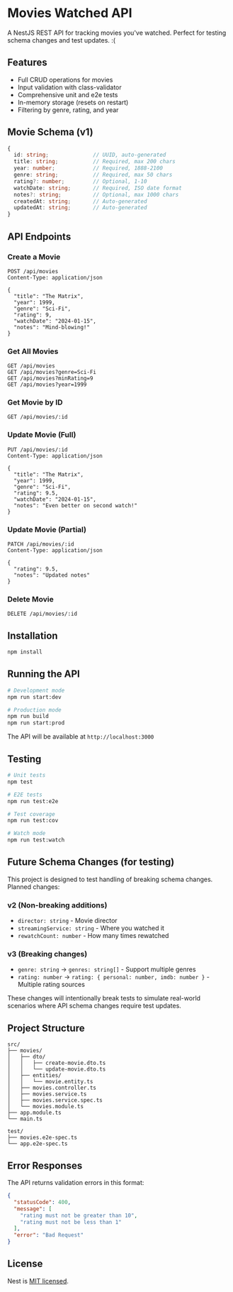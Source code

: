 # Movies Watched API

A NestJS REST API for tracking movies you've watched. Perfect for testing schema changes and test updates. :(

## Features

- Full CRUD operations for movies
- Input validation with class-validator
- Comprehensive unit and e2e tests
- In-memory storage (resets on restart)
- Filtering by genre, rating, and year

## Movie Schema (v1)

```typescript
{
  id: string;              // UUID, auto-generated
  title: string;           // Required, max 200 chars
  year: number;            // Required, 1888-2100
  genre: string;           // Required, max 50 chars
  rating?: number;         // Optional, 1-10
  watchDate: string;       // Required, ISO date format
  notes?: string;          // Optional, max 1000 chars
  createdAt: string;       // Auto-generated
  updatedAt: string;       // Auto-generated
}
```

## API Endpoints

### Create a Movie
```http
POST /api/movies
Content-Type: application/json

{
  "title": "The Matrix",
  "year": 1999,
  "genre": "Sci-Fi",
  "rating": 9,
  "watchDate": "2024-01-15",
  "notes": "Mind-blowing!"
}
```

### Get All Movies
```http
GET /api/movies
GET /api/movies?genre=Sci-Fi
GET /api/movies?minRating=9
GET /api/movies?year=1999
```

### Get Movie by ID
```http
GET /api/movies/:id
```

### Update Movie (Full)
```http
PUT /api/movies/:id
Content-Type: application/json

{
  "title": "The Matrix",
  "year": 1999,
  "genre": "Sci-Fi",
  "rating": 9.5,
  "watchDate": "2024-01-15",
  "notes": "Even better on second watch!"
}
```

### Update Movie (Partial)
```http
PATCH /api/movies/:id
Content-Type: application/json

{
  "rating": 9.5,
  "notes": "Updated notes"
}
```

### Delete Movie
```http
DELETE /api/movies/:id
```

## Installation

```bash
npm install
```

## Running the API

```bash
# Development mode
npm run start:dev

# Production mode
npm run build
npm run start:prod
```

The API will be available at `http://localhost:3000`

## Testing

```bash
# Unit tests
npm test

# E2E tests
npm run test:e2e

# Test coverage
npm run test:cov

# Watch mode
npm run test:watch
```

## Future Schema Changes (for testing)

This project is designed to test handling of breaking schema changes. Planned changes:

### v2 (Non-breaking additions)
- `director: string` - Movie director
- `streamingService: string` - Where you watched it
- `rewatchCount: number` - How many times rewatched

### v3 (Breaking changes)
- `genre: string` → `genres: string[]` - Support multiple genres
- `rating: number` → `rating: { personal: number, imdb: number }` - Multiple rating sources

These changes will intentionally break tests to simulate real-world scenarios where API schema changes require test updates.

## Project Structure

```
src/
├── movies/
│   ├── dto/
│   │   ├── create-movie.dto.ts
│   │   └── update-movie.dto.ts
│   ├── entities/
│   │   └── movie.entity.ts
│   ├── movies.controller.ts
│   ├── movies.service.ts
│   ├── movies.service.spec.ts
│   └── movies.module.ts
├── app.module.ts
└── main.ts

test/
├── movies.e2e-spec.ts
└── app.e2e-spec.ts
```

## Error Responses

The API returns validation errors in this format:

```json
{
  "statusCode": 400,
  "message": [
    "rating must not be greater than 10",
    "rating must not be less than 1"
  ],
  "error": "Bad Request"
}
```

## License

Nest is [MIT licensed](https://github.com/nestjs/nest/blob/master/LICENSE).
